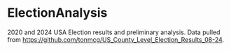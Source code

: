 # ElectionAnalysis
2020 and 2024 USA Election results and preliminary analysis. Data pulled from https://github.com/tonmcg/US_County_Level_Election_Results_08-24.

